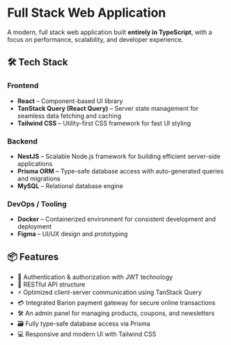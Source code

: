 # Full Stack Web Application

A modern, full stack web application built **entirely in TypeScript**, with a focus on performance, scalability, and developer experience.

## 🛠 Tech Stack

### Frontend
- **React** – Component-based UI library
- **TanStack Query (React Query)** – Server state management for seamless data fetching and caching
- **Tailwind CSS** – Utility-first CSS framework for fast UI styling

### Backend
- **NestJS** – Scalable Node.js framework for building efficient server-side applications
- **Prisma ORM** – Type-safe database access with auto-generated queries and migrations
- **MySQL** – Relational database engine

### DevOps / Tooling
- **Docker** – Containerized environment for consistent development and deployment
- **Figma** – UI/UX design and prototyping

## 📦 Features

- 🔐 Authentication & authorization with JWT technology
- 📄 RESTful API structure
- ⚡ Optimized client-server communication using TanStack Query
- 💳 Integrated Barion payment gateway for secure online transactions
- 🛠️ An admin panel for managing products, coupons, and newsletters
- 🗃️ Fully type-safe database access via Prisma
- 💻 Responsive and modern UI with Tailwind CSS
